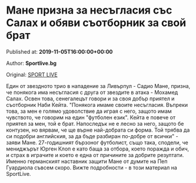 
# Мане призна за несъгласия със Салах и обяви съотборник за свой брат

Published at: **2019-11-05T16:00:00+00:00**

Author: **Sportlive.bg**

Original: [SPORT LIVE](https://www.sportlive.bg/worldfootball/england/mane-prizna-za-nesyglasiq-sys-salah-i-obqvi-syotbornik-za-svoj-brat-1402966.html)

Един от звездното трио в нападение за Ливърпул - Садио Мане, призна, че понякога има несъгласия с друга от звездите в атака - Мохамед Салах. Освен това, сенегалецът говори и за своя добър приятел и съотборник Наби Кейта.
"Понякога имаме своите несъгласия. Въпреки това, за мен е голямо удоволствие да играя с него, защото имам чувството, че говорим на един "футболен език". Кейта е повече от приятел за мен, той е брат. Напоследък не е лесно за него, защото бе контузен, но вярвам, че ще върне най-добрата си форма. Той трябва да си подобри английския, за да бъде разбиран по-добре от всички" - заяви Мане.
27-годишният бързоног футболист, също така, сподели, че мениджърът Юрген Клоп е като баща за отбора, което поражда и обич, и страх в играчите и което е една от причините за добрите резултати. Именно германският наставник защити Мане от думите на Пеп Гуардиола съвсем скоро. Вижте подробности - в този материал на SportLive.
